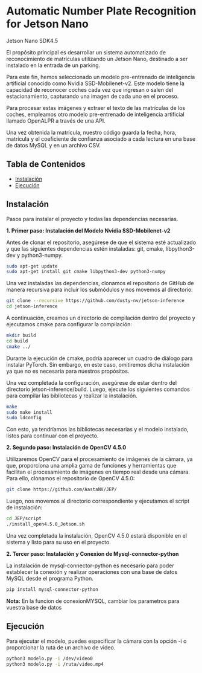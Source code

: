 # Automatic Number Plate Recognition for Jetson Nano

Jetson Nano SDK4.5

El propósito principal es desarrollar un sistema automatizado de reconocimiento de matrículas utilizando un Jetson Nano, destinado a ser instalado en la entrada de un parking.

Para este fin, hemos seleccionado un modelo pre-entrenado de inteligencia artificial conocido como Nvidia SSD-Mobilenet-v2. Este modelo tiene la capacidad de reconocer coches cada vez que ingresan o salen del estacionamiento, capturando una imagen de cada uno en el proceso.

Para procesar estas imágenes y extraer el texto de las matrículas de los coches, empleamos otro modelo pre-entrenado de inteligencia artificial llamado OpenALPR a través de una API.

Una vez obtenida la matrícula, nuestro código guarda la fecha, hora, matrícula y el coeficiente de confianza asociado a cada lectura en una base de datos MySQL y en un archivo CSV.


## Tabla de Contenidos

- [Instalación](#instalación)
- [Ejecución](#Ejecución)

## Instalación
Pasos para instalar el proyecto y todas las dependencias necesarias.

**1. Primer paso: Instalación del Modelo Nvidia SSD-Mobilenet-v2**
   
Antes de clonar el repositorio, asegúrese de que el sistema esté actualizado y que las siguientes dependencias estén instaladas: git, cmake, libpython3-dev y python3-numpy.
```bash
sudo apt-get update
sudo apt-get install git cmake libpython3-dev python3-numpy
```

Una vez instaladas las dependencias, clonamos el repositorio de GitHub de manera recursiva para incluir los submódulos y nos movemos al directorio:

```bash
git clone --recursive https://github.com/dusty-nv/jetson-inference
cd jetson-inference
```

A continuación, creamos un directorio de compilación dentro del proyecto y ejecutamos cmake para configurar la compilación:

```bash
mkdir build
cd build
cmake ../
```

Durante la ejecución de cmake, podría aparecer un cuadro de diálogo para instalar PyTorch. Sin embargo, en este caso, omitiremos dicha instalación ya que no es necesaria para nuestros propósitos.

Una vez completada la configuración, asegúrese de estar dentro del directorio jetson-inference/build. Luego, ejecute los siguientes comandos para compilar las bibliotecas y realizar la instalación.

```bash
make
sudo make install
sudo ldconfig
```

Con esto, ya tendríamos las bibliotecas necesarias y el modelo instalado, listos para continuar con el proyecto.

**2. Segundo paso: Instalación de OpenCV 4.5.0**
   
Utilizaremos OpenCV para el procesamiento de imágenes de la cámara, ya que, proporciona una amplia gama de funciones y herramientas que facilitan el procesamiento de imágenes en tiempo real desde una cámara. 
Para ello, clonamos el repositorio de OpenCV 4.5.0:

```bash
git clone https://github.com/AastaNV/JEP/
```

Luego, nos movemos al directorio correspondiente y ejecutamos el script de instalación:

```bash
cd JEP/script
./install_open4.5.0_Jetson.sh
```

Una vez completada la instalación, OpenCV 4.5.0 estará disponible en el sistema y listo para su uso en el proyecto.

**2. Tercer paso: Instalación y Conexion de  Mysql-connector-python**

La instalación de mysql-connector-python es necesario para poder establecer la conexión y realizar operaciones con una base de datos MySQL desde el programa Python.

```bash
pip install mysql-connector-python
```
**Nota:** En la funcion de conexionMYSQL, cambiar los parametros para vuestra base de datos

## Ejecución
Para ejecutar el modelo, puedes especificar la cámara con la opción -i o proporcionar la ruta de un archivo de video.

```bash
python3 modelo.py -i /dev/video0
python3 modelo.py -i /ruta/video.mp4
```
